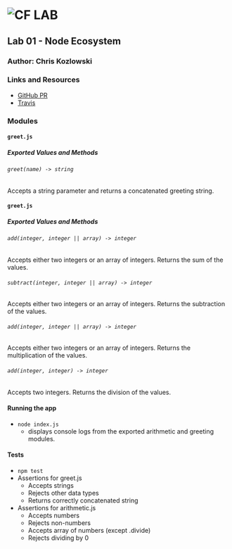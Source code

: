 ![CF](http://i.imgur.com/7v5ASc8.png) LAB
=================================================

## Lab 01 - Node Ecosystem

### Author: Chris Kozlowski

### Links and Resources
* [GitHub PR](https://github.com/401-advanced-javascript-cdk/lab01-node-ecosystem/pull/1)
* [Travis](https://travis-ci.com/401-advanced-javascript-cdk/lab01-node-ecosystem)

### Modules

#### `greet.js`
##### Exported Values and Methods
###### `greet(name) -> string`
Accepts a string parameter and returns a concatenated greeting string.

#### `greet.js`
##### Exported Values and Methods
###### `add(integer, integer || array) -> integer`
Accepts either two integers or an array of integers.  Returns the sum of the values.
###### `subtract(integer, integer || array) -> integer`
Accepts either two integers or an array of integers.  Returns the subtraction of the values.
###### `add(integer, integer || array) -> integer`
Accepts either two integers or an array of integers.  Returns the multiplication of the values.
###### `add(integer, integer) -> integer`
Accepts two integers.  Returns the division of the values.

#### Running the app
* `node index.js`
  * displays console logs from the exported arithmetic and greeting modules.

#### Tests
* `npm test`
* Assertions for greet.js
  * Accepts strings
  * Rejects other data types
  * Returns correctly concatenated string
* Assertions for arithmetic.js
  * Accepts numbers
  * Rejects non-numbers
  * Accepts array of numbers (except .divide)
  * Rejects dividing by 0